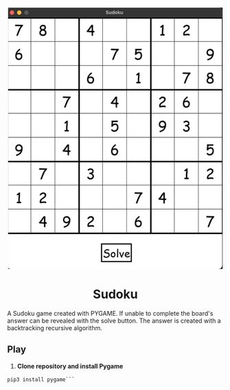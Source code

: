 <p align="center">
    <img alt="Sudoku" src="/SudokuBoard.png" width="500" />
</p>

<h1 align="center">Sudoku</h1>

A Sudoku game created with PYGAME. If unable to complete the board's answer can be revealed with the solve button. The answer is created with a backtracking recursive algorithm.

<h2 align="left">Play</h2>

1. **Clone repository and install Pygame**
``` git clone https://github.com/cristory2000/Sudoku.git
pip3 install pygame```

